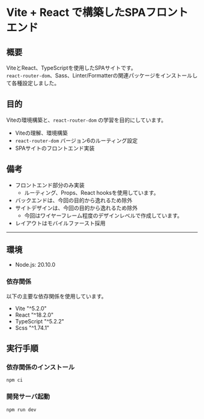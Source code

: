 # Vite + React で構築したSPAフロントエンド

## 概要

ViteとReact、TypeScriptを使用したSPAサイトです。<br>
`react-router-dom`、Sass、Linter/Formatterの関連パッケージをインストールして各種設定しました。

## 目的

Viteの環境構築と、`react-router-dom` の学習を目的にしています。

* Viteの理解、環境構築
* `react-router-dom` バージョン6のルーティング設定
* SPAサイトのフロントエンド実装

## 備考

* フロントエンド部分のみ実装
  * ルーティング、Props、React hooksを使用しています。
* バックエンドは、今回の目的から逸れるため除外
* サイトデザインは、今回の目的から逸れるため除外
  * 今回はワイヤーフレーム程度のデザインレベルで作成しています。
* レイアウトはモバイルファースト採用

---

## 環境

* Node.js: 20.10.0

### 依存関係

以下の主要な依存関係を使用しています。

* Vite "^5.2.0"
* React "^18.2.0"
* TypeScript "^5.2.2"
* Scss "^1.74.1"

## 実行手順

### 依存関係のインストール

``` Shell
npm ci
```

### 開発サーバ起動

``` Shell
npm run dev
```